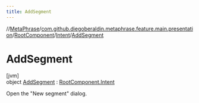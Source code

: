```yaml
---
title: AddSegment
---
```

//[MetaPhrase](../../../../../index.html)/[com.github.diegoberaldin.metaphrase.feature.main.presentation](../../../index.html)/[RootComponent](../../index.html)/[Intent](../index.html)/[AddSegment](index.html)



# AddSegment



[jvm]\
object [AddSegment](index.html) : [RootComponent.Intent](../index.html)

Open the &quot;New segment&quot; dialog.


